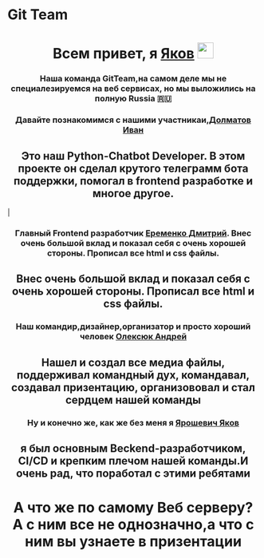 # Git Team
<h1 align="center">Всем привет, я <a href="https://vk.com/id603226840" target="_blank">Яков</a> 
<img src="https://github.com/blackcater/blackcater/raw/main/images/Hi.gif" height="32"/></h1>
<h3 align="center">Наша команда GitTeam,на самом деле мы не специалезируемся на веб сервисах, но мы выложились на полную Russia 🇷🇺</h3>
<h3 align="center">Давайте познакомимся с нашими участникаи,<a href="https://vk.com/fl1love" target="_blank">Долматов Иван</a></h3>
<h2 align="center"> Это наш Python-Chatbot Developer. В этом проекте он сделал крутого телеграмм бота поддержки, помогал в frontend разработке и многое другое.</h2>                   |
<h3 align="center">Главный Frontend разработчик <a href="https://vk.com/id598732217" target="_blank">Еременко Дмитрий</a>. Внес очень большой вклад и показал себя с очень хорошей стороны. Прописал все html и css файлы.</h3> 
<h2 align="center">Внес очень большой вклад и показал себя с очень хорошей стороны. Прописал все html и css файлы.</h2> 
<h3 align="center">Наш командир,дизайнер,организатор и просто хороший человек <a href="https://vk.com/nneyrnn" target="_blank">Олексюк Андрей</a></h3>
<h2 align="center">Нашел и создал все медиа файлы, поддерживал командный дух, командавал, создавал призентацию, организововал и стал сердцем нашей команды</h2>
<h3 align="center">Ну и конечно же, как же без меня я <a href="https://vk.com/id603226840" target="_blank">Ярошевич Яков</a></h3>
<h2 align="center">я был основным Beckend-разработчиком, CI/CD и крепким плечом нашей команды.И очень рад, что поработал с этими ребятами</h2>
<h1 align="center">А что же по самому Веб серверу? А с ним все не однозначно,а что с ним вы узнаете в призентации</h1>
